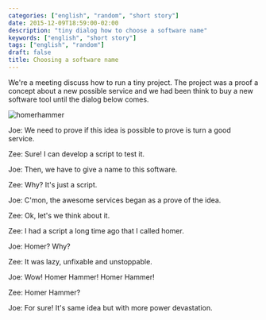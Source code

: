 ```yaml
---
categories: ["english", "random", "short story"]
date: 2015-12-09T18:59:00-02:00
description: "tiny dialog how to choose a software name"
keywords: ["english", "short story"]
tags: ["english", "random"]
draft: false
title: Choosing a software name
---
```


We're a meeting discuss how to run a tiny project. The project was a proof a concept about a new possible service and we had been think to buy a new software tool until the dialog below comes.

![homerhammer](/images/homer_eletric_hammer.jpg)

Joe: We need to prove if this idea is possible to prove is turn a good service.

Zee: Sure! I can develop a script to test it.

Joe: Then, we have to give a name to this software.

Zee: Why? It's just a script.

Joe: C'mon, the awesome services began as a prove of the idea.

Zee: Ok, let's we think about it.

Zee: I had a script a long time ago that I called homer.

Joe: Homer? Why?

Zee: It was lazy, unfixable and unstoppable.

Joe: Wow! Homer Hammer! Homer Hammer!

Zee: Homer Hammer?

Joe: For sure! It's same idea but with more power devastation.

